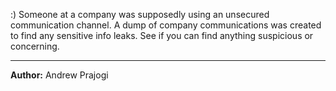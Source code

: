 :) Someone at a company was supposedly using an unsecured communication channel. A dump of company communications was created to find any sensitive info leaks. See if you can find anything suspicious or concerning.

---
**Author:** Andrew Prajogi
